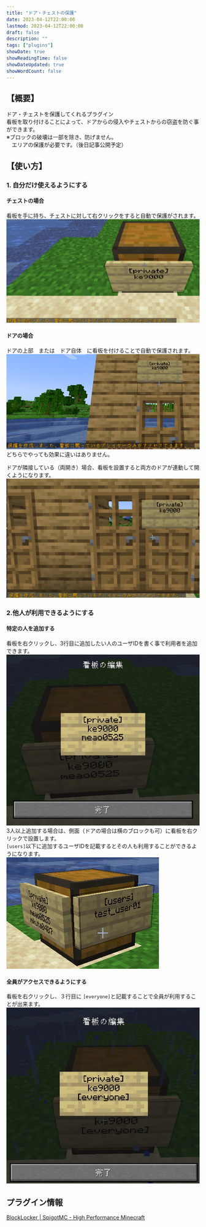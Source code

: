 ```yaml
---
title: "ドア・チェストの保護"
date: 2023-04-12T22:00:00
lastmod: 2023-04-12T22:00:00
draft: false
description: ""
tags: ["plugins"]
showDate: true
showReadingTime: false
showDateUpdated: true
showWordCount: false
---
```


## 【概要】
ドア・チェストを保護してくれるプラグイン  
看板を取り付けることによって、ドアからの侵入やチェストからの窃盗を防ぐ事ができます。  
※ブロックの破壊は一部を除き、防げません。  
　エリアの保護が必要です。（後日記事公開予定）

## 【使い方】
### 1. 自分だけ使えるようにする
#### チェストの場合
看板を手に持ち、チェストに対して右クリックをすると自動で保護がされます。
![](blocklocker_1.png)
　
#### ドアの場合
ドアの上部　または　ドア自体　に看板を付けることで自動で保護されます。
![](blocklocker_2.png)
どちらでやっても効果に違いはありません。

ドアが隣接している（両開き）場合、看板を設置すると両方のドアが連動して開くようになります。
![](blocklocker_3.png)

### 2.他人が利用できるようにする
#### 特定の人を追加する
看板を右クリックし、3行目に追加したい人のユーザIDを書く事で利用者を追加できます。
![](blocklocker_4.png)
3人以上追加する場合は、側面（ドアの場合は横のブロックも可）に看板を右クリックで設置します。  
`[users]`以下に追加するユーザIDを記載するとその人も利用することができるようになります。  
![](blocklocker_5.png)

#### 全員がアクセスできるようにする
看板を右クリックし、３行目に `[everyone]`と記載することで全員が利用することが出来ます。
![](blocklocker_6.png)

## プラグイン情報
[BlockLocker | SpigotMC - High Performance Minecraft](https://www.spigotmc.org/resources/blocklocker.3268/)